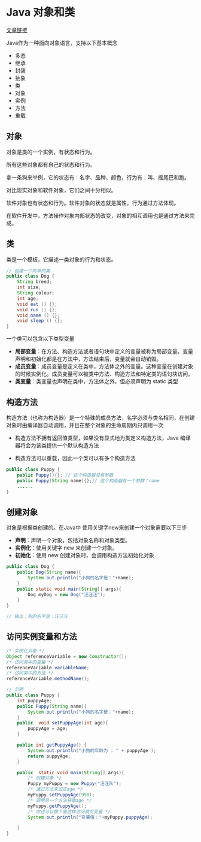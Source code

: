 # Java 对象和类

[文章链接](https://www.runoob.com/java/java-object-classes.html)

Java作为一种面向对象语言，支持以下基本概念

- 多态
- 继承
- 封装
- 抽象
- 类
- 对象
- 实例
- 方法
- 重载



## 对象

对象是类的一个实例，有状态和行为。 

所有这些对象都有自己的状态和行为。

拿一条狗来举例，它的状态有：名字、品种、颜色，行为有：叫、摇尾巴和跑。

对比现实对象和软件对象，它们之间十分相似。

软件对象也有状态和行为。软件对象的状态就是属性，行为通过方法体现。

在软件开发中，方法操作对象内部状态的改变，对象的相互调用也是通过方法来完成。

## 类

类是一个模板，它描述一类对象的行为和状态。 

```java
// 创建一个简单的类
public class Dog {
    String breed;
    int size;
    String colour;
    int age;
    void eat () {};
    void run () {};
    void name () {};
    void sleep () {};
}
```

一个类可以包含以下类型变量

- **局部变量**：在方法、构造方法或者语句块中定义的变量被称为局部变量。变量声明和初始化都是在方法中，方法结束后，变量就会自动销毁。
- **成员变量**：成员变量是定义在类中，方法体之外的变量。这种变量在创建对象的时候实例化。成员变量可以被类中方法、构造方法和特定类的语句块访问。
- **类变量**：类变量也声明在类中，方法体之外，但必须声明为 static 类型



## 构造方法

构造方法（也称为构造器）是一个特殊的成员方法，名字必须与类名相同，在创建对象时由编译器自动调用，并且在整个对象的生命周期内只调用一次 

- 构造方法不拥有返回值类型，如果没有显式地为类定义构造方法，Java 编译器将会为该类提供一个默认构造方法 

- 构造方法可以重载，因此一个类可以有多个构造方法 

  

```java
public class Puppy {
    public Puppy(){}; // 这个构造器没有参数
    public Puppy(String name){};// 这个构造器有一个参数：name
    ......
}
```



## 创建对象

对象是根据类创建的。在Java中 使用关键字new来创建一个对象需要以下三步

- **声明**：声明一个对象，包括对象名称和对象类型。
- **实例化**：使用关键字 new 来创建一个对象。
- **初始化**：使用 new 创建对象时，会调用构造方法初始化对象

```java
public class Dog {
    public Dog(String name){
        System.out.println("小狗的名字是："+name);
    }
    public static void main(String[] args){
        Dog myDog = new Dog("汪汪汪");
    }
}

// 输出：狗的名字是：汪汪汪
```



## 访问实例变量和方法

```java
/* 实例化对象 */
Object referenceVariable = new Constructor();
/* 访问类中的变量 */
referenceVariable.variableName;
/* 访问类中的方法 */
referenceVariable.methodName();

// 示例
public class Puppy {
    int puppyAge;
    public Puppy(String name){
        System.out.println("小狗的名字是："+name);
    }
    public  void setPuppyAge(int age){
        puppyAge = age;
    }

    public int getPuppyAge() {
        System.out.println("小狗的年龄为 : " + puppyAge );
        return puppyAge;
    }

    public  static void main(String[] args){
        /* 创建对象 */
        Puppy myPuppy = new Puppy("汪汪队");
        /* 通过方法来设定age */
        myPuppy.setPuppyAge(998);
        /* 调用另一个方法获取age */
        myPuppy.getPuppyAge();
        /* 你也可以像下面这样访问成员变量 */
        System.out.println("变量值："+myPuppy.puppyAge);

    }
}

```























